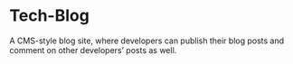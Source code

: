 # Tech-Blog
A CMS-style blog site, where developers can publish their blog posts and comment on other developers’ posts as well. 

